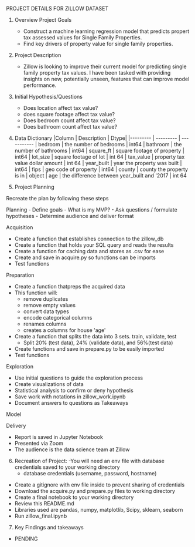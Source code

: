 PROJECT DETAILS FOR ZILLOW DATASET

1. Overview Project Goals

    - Construct a machine learning regression model that predicts propert tax assessed values for Single Family Properties.
    - Find key drivers of property value for single family properties.

2. Project Description
    - Zillow is looking to improve their current model for predicting single family property tax values. I have been tasked with providing insights on new, potentially unseen, features that can improve model performance.

3. Initial Hypothesis/Questions

    - Does location affect tax value?
    - does square footage affect tax value?
    - Does bedroom count affect tax value?
    - Does bathroom count affect tax value?

4. Data Dictionary 
   |Column | Description | Dtype|
    |--------- | --------- | ----------- |
    bedroom | the number of bedrooms | int64 |
    bathroom | the number of bathrooms | int64 |
    square_ft | square footage of property | int64 |
    lot_size | square footage of lot | int 64 |
    tax_value | property tax value dollar amount | int 64 |
    year_built | year the property was built | int64 |
    fips | geo code of property | int64 |
    county | county the property is in | object |
    age | the difference between year_built and '2017 | int 64

5. Project Planning

Recreate the plan by following these steps
    
Planning 
    - Define goals
    - What is my MVP?
    - Ask questions / formulate hypotheses
    - Determine audience and deliver format

Acquisition

- Create a function that establishes connection to the zillow_db
- Create a function that holds your SQL query and reads the results
- Create a function for caching data and stores as .csv for ease
- Create and save in acquire.py so functions can be imports
- Test functions

Preparation
- Create a function thatpreps the acquired data
- This function will:
    - remove duplicates
    - remove empty values
    - convert data types
    - encode categorical columns
    - renames columns
    - creates a columns for house 'age'
- Create a function that splits the data into 3 sets. train, validate, test
    - Split 20% (test data), 24% (validate data), and 56%(test data)
- Create functions and save in prepare.py to be easily imported
- Test functions

Exploration 
- Use initial questions to guide the exploration process
- Create visualizations of data
- Statistical analysis to confirm or deny hypothesis
- Save work with notations in zillow_work.ipynb
- Document answers to questions as Takeaways

Model

Delivery
- Report is saved in Jupyter Notebook
-  Presented via Zoom
- The audience is the data science team at Zillow

6. Recreation of Project:
-You will need an env file with database credentials saved to your working directory
    - database credentials (username, password, hostname)
- Create a gitignore with env file inside to prevent sharing of credentials
- Download the acquire.py and prepare.py files to working directory
- Create a final notebook to your working directory
- Review this README.md
- Libraries used are pandas, numpy, matplotlib, Scipy, sklearn, seaborn
- Run zillow_final.ipynb

7. Key Findings and takeaways
- PENDING